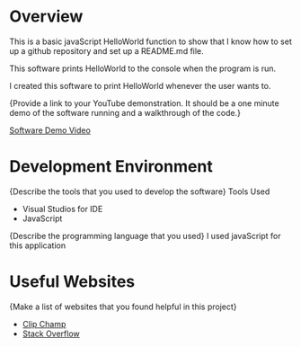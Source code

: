 # Overview

This is a basic javaScript HelloWorld function to show that I know how to set up a github repository and set up a README.md file.

This software prints HelloWorld to the console when the program is run.

I created this software to print HelloWorld whenever the user wants to.

{Provide a link to your YouTube demonstration.  It should be a one minute demo of the software running and a walkthrough of the code.}

[Software Demo Video](https://www.youtube.com/watch?v=HFB0QPzQT7E)

# Development Environment

{Describe the tools that you used to develop the software}
Tools Used
- Visual Studios for IDE
- JavaScript



{Describe the programming language that you used}
I used javaScript for this application 

# Useful Websites

{Make a list of websites that you found helpful in this project}
* [Clip Champ](https://clipchamp.com/en/)
* [Stack Overflow](https://stackoverflow.com/)